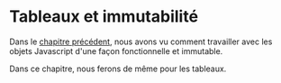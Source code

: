# Tableaux et immutabilité

Dans le [chapitre précédent](objets-et-immutabilite.md), nous avons vu comment travailler avec les objets Javascript d'une façon fonctionnelle et immutable.

Dans ce chapitre, nous ferons de même pour les tableaux.

